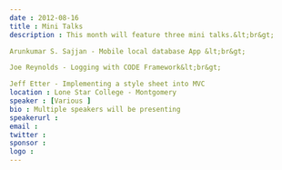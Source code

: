 ```yaml
---
date : 2012-08-16
title : Mini Talks
description : This month will feature three mini talks.&lt;br&gt;
Arunkumar S. Sajjan - Mobile local database App &lt;br&gt;
Joe Reynolds - Logging with CODE Framework&lt;br&gt;
Jeff Etter - Implementing a style sheet into MVC
location : Lone Star College - Montgomery
speaker : [Various ]
bio : Multiple speakers will be presenting
speakerurl : 
email : 
twitter : 
sponsor : 
logo : 
---
```

